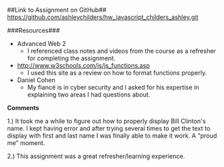 ##Link to Assignment on GitHub##
https://github.com/ashleychilders/hw_javascript_childers_ashley.git


###Resources###

- Advanced Web 2
	- I referenced class notes and videos from the course as a refresher for completing the assignment.
-  http://www.w3schools.com/js/js_functions.asp
	- I used this site as a review on how to format functions properly.
- Daniel Cohen
	- My fiancé is in cyber security and I asked for his expertise in explaining two areas I had questions about.


**Comments**

1.) It took me a while to figure out how to properly display Bill Clinton's name. I kept having error and after trying several times to get the text to display with first and last name I was finally able to make it work. A “proud me” moment.

2.) This assignment was a great refresher/learning experience.   
